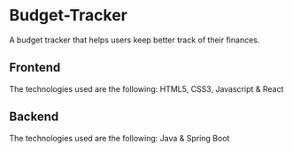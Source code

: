# Budget-Tracker
A budget tracker that helps users keep better track of their finances.

 ## Frontend
 The technologies used are the following:
 HTML5, CSS3, Javascript & React

 ## Backend
 The technologies used are the following:
 Java & Spring Boot
